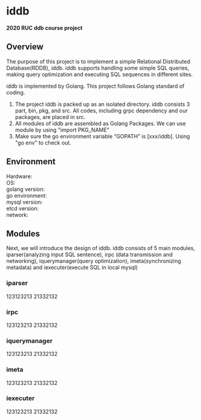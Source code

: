 # iddb
**2020 RUC ddb course project**
## Overview
The purpose of this project is to implement a simple Relational Distributed Database(RDDB), iddb. iddb supports handling some simple SQL queries, making query optimization and executing SQL sequences in different sites.

iddb is implemented by Golang. This project follows Golang standard of coding.
1. The project iddb is packed up as an isolated directory. iddb consists 3 part, bin, pkg, and src. All codes, including grpc dependency and our packages, are placed in src.
2. All modules of iddb are assembled as Golang Packages. We can use module by using "import PKG_NAME"
3. Make sure the go environment variable “GOPATH” is [xxx/iddb]. Using "go env" to check out.

## Environment
Hardware:  
OS:  
golang version:  
go environment:  
mysql version:  
etcd version:  
network:  

## Modules 
Next, we will introduce the design of iddb. iddb consists of 5 main modules, iparser(analyzing input SQL sentence), irpc (data transmission and networking), iquerymanager(query optimization), imeta(synchronizing metadata) and iexecuter(execute SQL in local mysql)

### iparser
123123213
21332132

### irpc
123123213
21332132

### iquerymanager
123123213
21332132

### imeta
123123213
21332132

### iexecuter
123123213
21332132

